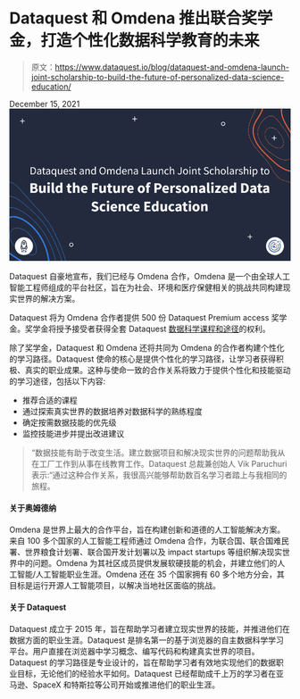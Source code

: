 # Dataquest 和 Omdena 推出联合奖学金，打造个性化数据科学教育的未来

> 原文：<https://www.dataquest.io/blog/dataquest-and-omdena-launch-joint-scholarship-to-build-the-future-of-personalized-data-science-education/>

December 15, 2021![](img/4362f4ae615ae69a9f36ddab96064a9c.png)

Dataquest 自豪地宣布，我们已经与 Omdena 合作，Omdena 是一个由全球人工智能工程师组成的平台社区，旨在为社会、环境和医疗保健相关的挑战共同构建现实世界的解决方案。

Dataquest 将为 Omdena 合作者提供 500 份 Dataquest Premium access 奖学金。奖学金将授予接受者获得全套 Dataquest [数据科学课程和途径](https://www.dataquest.io/data-science-courses/)的权利。

除了奖学金，Dataquest 和 Omdena 还将共同为 Omdena 的合作者构建个性化的学习路径。Dataquest 使命的核心是提供个性化的学习路径，让学习者获得积极、真实的职业成果。这种与使命一致的合作关系将致力于提供个性化和技能驱动的学习途径，包括以下内容:

*   推荐合适的课程
*   通过探索真实世界的数据培养对数据科学的熟练程度
*   确定按需数据技能的优先级
*   监控技能进步并提出改进建议

> “数据技能有助于改变生活。建立数据项目和解决现实世界的问题帮助我从在工厂工作到从事在线教育工作。Dataquest 总裁兼创始人 Vik Paruchuri 表示:“通过这种合作关系，我很高兴能够帮助数百名学习者踏上与我相同的旅程。

#### 关于奥姆德纳

Omdena 是世界上最大的合作平台，旨在构建创新和道德的人工智能解决方案。来自 100 多个国家的人工智能工程师通过 Omdena 合作，为联合国、联合国难民署、世界粮食计划署、联合国开发计划署以及 impact startups 等组织解决现实世界中的问题。Omdena 为其社区成员提供发展软硬技能的机会，并建立他们的人工智能/人工智能职业生涯。Omdena 还在 35 个国家拥有 60 多个地方分会，其目标是运行开源人工智能项目，以解决当地社区面临的挑战。

#### 关于 Dataquest

Dataquest 成立于 2015 年，旨在帮助学习者建立现实世界的技能，并推进他们在数据方面的职业生涯。Dataquest 是排名第一的基于浏览器的自主数据科学学习平台。用户直接在浏览器中学习概念、编写代码和构建真实世界的项目。Dataquest 的学习路径是专业设计的，旨在帮助学习者有效地实现他们的数据职业目标，无论他们的经验水平如何。Dataquest 已经帮助成千上万的学习者在亚马逊、SpaceX 和特斯拉等公司开始或推进他们的职业生涯。